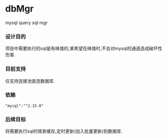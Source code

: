 # dbMgr
mysql query sql mgr

### 设计目的
项目中需要执行的sql是有峰值的,某希望在峰值时,不会对mysql的通道造成破坏性伤害.

### 目前支持
仅支持连接池直连数据库.

### 依赖
```
"mysql":"^2.15.0"
```
### 后续目标
将需要执行sql的情景缓存,定时更新(加入批量更新)到数据库.
